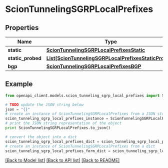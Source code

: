 # ScionTunnelingSGRPLocalPrefixes


## Properties

Name | Type | Description | Notes
------------ | ------------- | ------------- | -------------
**static** | [**ScionTunnelingSGRPLocalPrefixesStatic**](ScionTunnelingSGRPLocalPrefixesStatic.md) |  | 
**static_probed** | [**List[ScionTunnelingSGRPLocalPrefixesStaticProbed]**](ScionTunnelingSGRPLocalPrefixesStaticProbed.md) |  | 
**bgp** | [**ScionTunnelingSGRPLocalPrefixesBGP**](ScionTunnelingSGRPLocalPrefixesBGP.md) |  | 

## Example

```python
from openapi_client.models.scion_tunneling_sgrp_local_prefixes import ScionTunnelingSGRPLocalPrefixes

# TODO update the JSON string below
json = "{}"
# create an instance of ScionTunnelingSGRPLocalPrefixes from a JSON string
scion_tunneling_sgrp_local_prefixes_instance = ScionTunnelingSGRPLocalPrefixes.from_json(json)
# print the JSON string representation of the object
print ScionTunnelingSGRPLocalPrefixes.to_json()

# convert the object into a dict
scion_tunneling_sgrp_local_prefixes_dict = scion_tunneling_sgrp_local_prefixes_instance.to_dict()
# create an instance of ScionTunnelingSGRPLocalPrefixes from a dict
scion_tunneling_sgrp_local_prefixes_form_dict = scion_tunneling_sgrp_local_prefixes.from_dict(scion_tunneling_sgrp_local_prefixes_dict)
```
[[Back to Model list]](../README.md#documentation-for-models) [[Back to API list]](../README.md#documentation-for-api-endpoints) [[Back to README]](../README.md)


